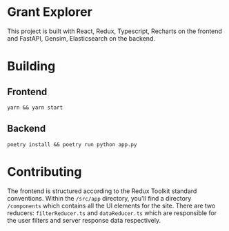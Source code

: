 # Grant Explorer

This project is built with React, Redux, Typescript, Recharts on the frontend and FastAPI, Gensim, Elasticsearch on the backend. 

# Building

## Frontend
`yarn && yarn start`

## Backend
`poetry install && poetry run python app.py`


# Contributing
The frontend is structured according to the Redux Toolkit standard conventions. Within the `/src/app` directory, you'll find a directory `/components` which contains all the UI elements for the site. There are two reducers: `filterReducer.ts` and `dataReducer.ts` which are responsible for the user filters and server response data respectively.